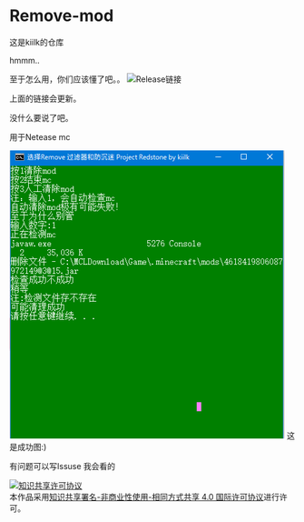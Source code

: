 # Remove-mod
这是kiilk的仓库

hmmm..

至于怎么用，你们应该懂了吧。。
![Release链接](https://github.com/kiilk/Remove-mod/releases)

上面的链接会更新。

没什么要说了吧。

用于Netease mc

![图片加载失败](https://raw.githubusercontent.com/kiilk/Remove-mod/6f1ed5acd3326604a83c1dc73b0f7be1882fd3a6/%E6%88%90%E5%8A%9F%E5%9B%BE.PNG)
这是成功图:)

有问题可以写Issuse
我会看的

<a rel="license" href="http://creativecommons.org/licenses/by-nc-sa/4.0/"><img alt="知识共享许可协议" style="border-width:0" src="https://i.creativecommons.org/l/by-nc-sa/4.0/88x31.png" /></a><br />本作品采用<a rel="license" href="http://creativecommons.org/licenses/by-nc-sa/4.0/">知识共享署名-非商业性使用-相同方式共享 4.0 国际许可协议</a>进行许可。
